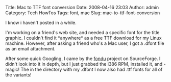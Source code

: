 Title: Mac to TTF font conversion
Date: 2008-04-16 23:03
Author: admin
Category: Tech HowTos
Tags: font, mac
Slug: mac-to-ttf-font-conversion

I know i haven't posted in a while.

I'm working on a friend's web site, and needed a specific font for the
title graphic. I couldn't find it \*anywhere\* as a free TTF download
for my Linux machine. However, after asking a friend who's a Mac user, I
got a .dfont file as an email attachment.

After some quick Googling, I came by the [fondu][] project on
SourceForge. I didn't look into it in depth, but I just grabbed the i386
RPM, installed it, and - magic! The in the directory with my .dfont I
now also had .ttf fonts for all of the variants!

  [fondu]: http://sourceforge.net/projects/fondu/
